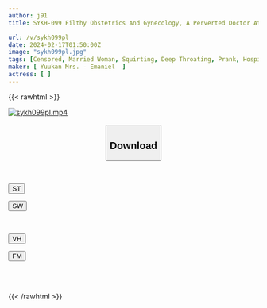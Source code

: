 ```yaml
---
author: j91
title: SYKH-099 Filthy Obstetrics And Gynecology, A Perverted Doctor At A Private Clinic Who Plays With Married Women Who Come For Infertility Treatment As He Pleases In The Name Of Treatment, VOL.4 Beautiful Married Woman Edition

url: /v/sykh099pl
date: 2024-02-17T01:50:00Z
image: "sykh099pl.jpg"
tags: [Censored, Married Woman, Squirting, Deep Throating, Prank, Hospital - Clinic	]
maker: [ Yuukan Mrs. - Emaniel  ]
actress: [ ]
---
```



{{< rawhtml >}}

<div class="video" data-videoid="VayyJKRLX6IKlQ6">
    <a href="javascript:;">
        <img src="/v/sykh099pl/sykh099pl.jpg" width="WIDTH" height="HEIGHT" alt="sykh099pl.mp4" loading="lazy">
    </a>
</div>

<script type="text/javascript" src="https://j91.asia/asset/on-demand-st.js"></script>

<br>
  <link rel="stylesheet" href="https://j91.asia/asset/bs5.css">
  
  <center>
  <button class="btn btn-primary" type="button" data-bs-toggle="collapse" data-bs-target=".multi-collapse" aria-expanded="false" aria-controls="multiCollapseExample1 multiCollapseExample2"><h2>Download</h2></button></center>
</p>
<div class="row">
  <div class="col">
    <div class="collapse multi-collapse" id="multiCollapseExample1">
      <div class="card card-body">
	      	      <br>
<div class="buttons">  
<p><a href="https://streamtape.to/v/VayyJKRLX6IKlQ6" target="_blank"><button class="btn-hover color-3"><i class="fa fa-download"></i> ST</button></a></p>
<p><a href="https://cdnwish.com/3eqksk2pfsjq" target="_blank"><button class="btn-hover color-2"><i class="fa fa-download"></i> SW</button></a></p></div>
    </div>
  </div>
</div>
  <div class="col">
    <div class="collapse multi-collapse" id="multiCollapseExample2">
      <div class="card card-body">
	      <br>
<div class="buttons">
<p><a href="https://vidhidepro.com/f/ryf46mi1ao6a"><button class="btn-hover color-9"><i class="fa fa-download"></i> VH</button></a></p>
<p><a href="https://filemoon.sx/d/noq2cb2f1xwt"><button class="btn-hover color-8"><i class="fa fa-download"></i> FM</button></a></p></div>
<br><br>
      </div>
    </div>
  </div>
</div>

{{< /rawhtml >}}